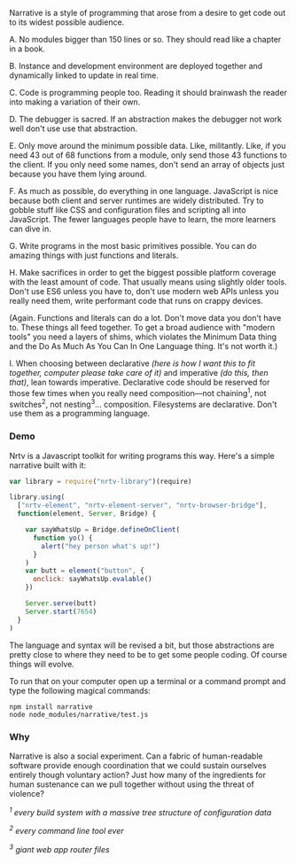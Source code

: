 
Narrative is a style of programming that arose from a desire to get code out to its widest possible audience.

A. No modules bigger than 150 lines or so. They should read like a chapter in a book.

B. Instance and development environment are deployed together and dynamically linked to update in real time.

C. Code is programming people too. Reading it should brainwash the reader into making a variation of their own.

D. The debugger is sacred. If an abstraction makes the debugger not work well don't use use that abstraction.

E. Only move around the minimum possible data. Like, militantly. Like, if you need 43 out of 68 functions from a module, only send those 43 functions to the client. If you only need some names, don't send an array of objects just because you have them lying around.

F. As much as possible, do everything in one language. JavaScript is nice because both client and server runtimes are widely distributed. Try to gobble stuff like CSS and configuration files and scripting all into JavaScript. The fewer languages people have to learn, the more learners can dive in.

G. Write programs in the most basic primitives possible. You can do amazing things with just functions and literals.

H. Make sacrifices in order to get the biggest possible platform coverage with the least amount of code. That usually means using slightly older tools. Don't use ES6 unless you have to, don't use modern web APIs unless you really need them, write performant code that runs on crappy devices.

(Again. Functions and literals can do a lot. Don't move data you don't have to. These things all feed together. To get a broad audience with "modern tools" you need a layers of shims, which violates the Minimum Data thing and the Do As Much As You Can In One Language thing. It's not worth it.)

I. When choosing between declarative *(here is how I want this to fit together, computer please take care of it)* and imperative *(do this, then that)*, lean towards imperative. Declarative code should be reserved for those few times when you really need composition—not chaining<sup>1</sup>, not switches<sup>2</sup>, not nesting<sup>3</sup>... composition. Filesystems are declarative. Don't use them as a programming language.

### Demo

Nrtv is a Javascript toolkit for writing programs this way. Here's a  simple narrative built with it:

```Javascript
var library = require("nrtv-library")(require)

library.using(
  ["nrtv-element", "nrtv-element-server", "nrtv-browser-bridge"],
  function(element, Server, Bridge) {

    var sayWhatsUp = Bridge.defineOnClient(
      function yo() {
        alert("hey person what's up!")
      }
    )
    var butt = element("button", {
      onclick: sayWhatsUp.evalable()
    })

    Server.serve(butt)
    Server.start(7654)
  }
)
```

The language and syntax will be revised a bit, but those abstractions are pretty close to where they need to be to get some people coding. Of course things will evolve.

To run that on your computer open up a terminal or a command prompt and type the following magical commands:

    npm install narrative
    node node_modules/narrative/test.js

### Why

Narrative is also a social experiment. Can a fabric of human-readable software provide enough coordination that we could sustain ourselves entirely though voluntary action? Just how many of the ingredients for human sustenance can we pull together without using the threat of violence?

*<sup>1</sup> every build system with a massive tree structure of configuration data*

*<sup>2</sup> every command line tool ever*

*<sup>3</sup> giant web app router files*
